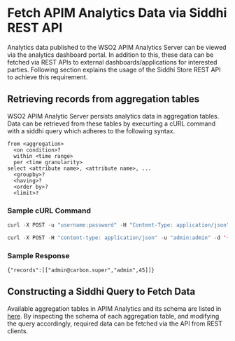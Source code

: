 # Fetch APIM Analytics Data via Siddhi REST API

Analytics data published to the WSO2 APIM Analytics Server can be viewed via the analytics dashboard portal. In addition to this, these data can be fetched via REST APIs to external dashboards/applications for interested parties. Following section explains the usage of the Siddhi Store REST API to achieve this requirement.


## Retrieving records from aggregation tables

WSO2 APIM Analytic Server persists analytics data in aggregation tables. Data can be retrieved from these tables by execurting a cURL command with a siddhi query which adheres to the following syntax.

```
from <aggregation> 
  <on condition>?
  within <time range>
  per <time granularity>
select <attribute name>, <attribute name>, ...
  <groupby>?
  <having>?
  <order by>?
  <limit>? 
```


### Sample cURL Command

``` java tab="Format"
curl -X POST -u "username:password" -H "Content-Type: application/json"  -d '{"appName" : "APIM_ACCESS_SUMMARY", "query" : "from <aggregatiom_table> on <condition> within <from_timestamp>, <to_timestamp> per \"<granularity>\" select <comma separated column list> order by <required_column_to_order> DESC"}' "https://<hostname>:<port>/stores/query" -k
```

``` java tab="Sample"
curl -X POST -H "content-type: application/json" -u "admin:admin" -d '{"appName" : "APIM_ACCESS_SUMMARY", "query" : "from ApiUserPerAppAgg on apiName==\"PizzaShackAPI\" within 1537333194000L, 1539752394000L per \"days\" select username, apiCreator, sum(totalRequestCount) as net_total_requests group by username, apiCreator order by net_total_requests DESC" }' "https://localhost:7444/stores/query" -k
```


### Sample Response

```{"records":[["admin@carbon.super","admin",45]]}```

## Constructing a Siddhi Query to Fetch Data

Available aggregation tables in APIM Analytics and its schema are listed in [here]({{base_path}}/learn/analytics/analyzing-apim-statistics-with-batch-analytics/introducing-the-wso2-api-manager-statistics-model/#api-manager-aggregate-tables). By inspecting the schema of each aggregation table, and modifying the query accordingly, required data can be fetched via the API from REST clients. 



